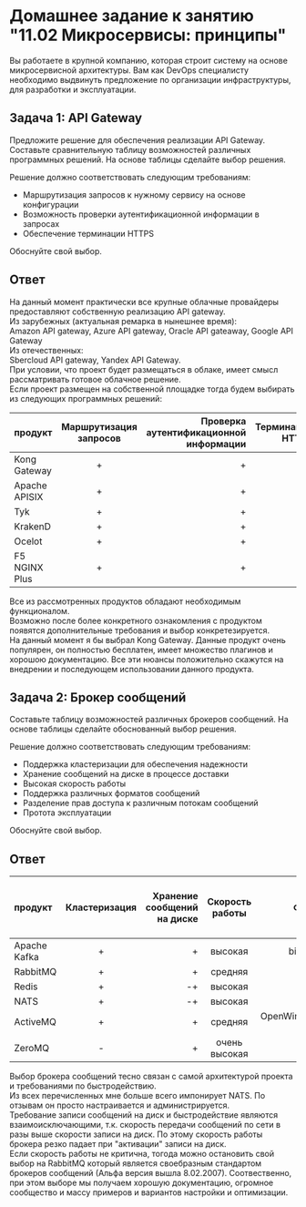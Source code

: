 # Домашнее задание к занятию "11.02 Микросервисы: принципы"

Вы работаете в крупной компанию, которая строит систему на основе микросервисной архитектуры.
Вам как DevOps специалисту необходимо выдвинуть предложение по организации инфраструктуры, для разработки и эксплуатации.

## Задача 1: API Gateway 

Предложите решение для обеспечения реализации API Gateway. Составьте сравнительную таблицу возможностей различных программных решений. На основе таблицы сделайте выбор решения.

Решение должно соответствовать следующим требованиям:
- Маршрутизация запросов к нужному сервису на основе конфигурации
- Возможность проверки аутентификационной информации в запросах
- Обеспечение терминации HTTPS

Обоснуйте свой выбор.

## Ответ
На данный момент практически все крупные облачные провайдеры предоставляют собственную реализацию API gateway.  
Из зарубежных (актуальная ремарка в нынешнее время):  
Amazon API gateway, Azure API gateway, Oracle API gateaway, Google API Gateway  
Из отечественных:  
Sbercloud API gateway, Yandex API Gateway.  
При условии, что проект будет размещаться в облаке, имеет смысл рассматривать готовое облачное решение.  
Если проект размещен на собственной площадке тогда будем выбирать из следующих программных решений:  

| продукт       | Маршрутизация запросов | Проверка аутентификационной информации | Терминация HTTPS |
| ------------- |:----------------------:|---------------------------------------:|-----------------:|
| Kong Gateway  | + | + | + |
| Apache APISIX | + | + | + |
| Tyk           | + | + | + |
| KrakenD       | + | + | + |
| Ocelot        | + | + | + |
| F5 NGINX Plus | + | + | + |

Все из рассмотренных продуктов обладают необходимым функционалом.   
Возможно после более конкретного ознакомления с продуктом появятся дополнительные требования и выбор конкретезируется.  
На данный момент я бы выбрал Kong Gateway. Данные продукт очень популярен, он полностью бесплатен, имеет множество плагинов и хорошою документацию. Все эти нюансы положительно скажутся на внедрении и последующем использовании данного продукта.

## Задача 2: Брокер сообщений

Составьте таблицу возможностей различных брокеров сообщений. На основе таблицы сделайте обоснованный выбор решения.

Решение должно соответствовать следующим требованиям:
- Поддержка кластеризации для обеспечения надежности
- Хранение сообщений на диске в процессе доставки
- Высокая скорость работы
- Поддержка различных форматов сообщений
- Разделение прав доступа к различным потокам сообщений
- Протота эксплуатации

Обоснуйте свой выбор.

## Ответ
| продукт       | Кластеризация | Хранение сообщений на диске | Скорость работы | Форматы сообщений | Разделение прав доступа к различным потокам | Протота эксплуатации |
| :------------- |:----------------------:|--------------------------------------:|:-----------------:|:---:|:---:|:---:|
| Apache Kafka |  +   |   +    |  высокая | binary через TCP Socket | + | - |
| RabbitMQ | + | + | средняя | AMQP,STOMP,MQTT | + | + |
| Redis | + | -+ | высокая | RESP | + | + |
| NATS | + | -+ | высокая | NATS protocol | + | + |
| ActiveMQ | + | + | средняя | OpenWire,AMQP,STOMP,MQTT,AUTO и др | + | + |
| ZeroMQ | - | + | очень высокая | ZeroMQ library | + | + |

Выбор брокера сообщений тесно связан с самой архитектурой проекта и требованиями по быстродействию.  
Из всех перечисленных мне больше всего импонирует NATS. По отзывам он просто настраивается и администрируется.  
Требование записи сообщений на диск и быстродействие являются взаимоисключающими, т.к. скорость передачи сообщений по сети в разы выше скорости записи на диск. По этому скорость работы брокера резко падает при "активации" записи на диск.  
Если скорость работы не критична, тогода можно остановить свой выбор на RabbitMQ который является своебразным стандартом брокеров сообщений (Альфа версия вышла 8.02.2007). Соотвественно, при этом выборе мы получаем хорошую документацию, огромное сообщество и массу примеров и вариантов настройки и оптимизации.
